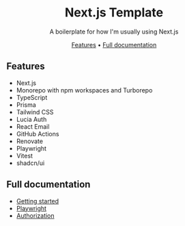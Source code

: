 <h1 align="center">Next.js Template</h1>

<p align="center">A boilerplate for how I'm usually using Next.js</p>

<p align="center">
  <a href="#features">Features</a> • <a href="#full-documentation">Full documentation</a>
</p>

## Features

- Next.js
- Monorepo with npm workspaces and Turborepo
- TypeScript
- Prisma
- Tailwind CSS
- Lucia Auth
- React Email
- GitHub Actions
- Renovate
- Playwright
- Vitest
- shadcn/ui

## Full documentation

- [Getting started](./docs/getting-started.md)
- [Playwright](./docs/playwright.md)
- [Authorization](./docs/authorization.md)
